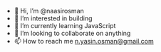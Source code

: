 - 👋 Hi, I’m @naasirosman
- 👀 I’m interested in building
- 🌱 I’m currently learning JavaScript
- 💞️ I’m looking to collaborate on anything
- 📫 How to reach me n.yasin.osman@gmail.com

<!---
naasirosman/naasirosman is a ✨ special ✨ repository because its `README.md` (this file) appears on your GitHub profile.
You can click the Preview link to take a look at your changes.
--->
